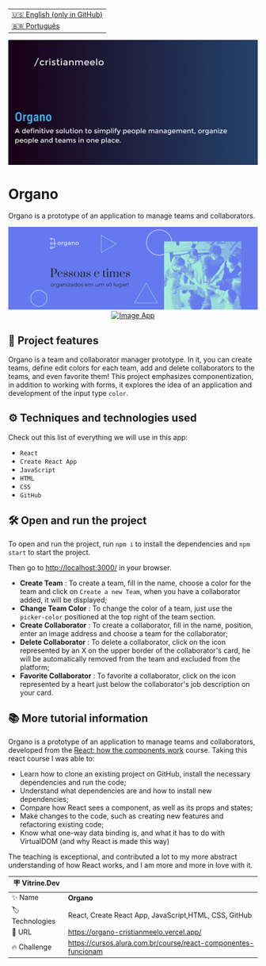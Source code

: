 <table align="right">
  <tr>
    <td>
      <a href="README-EN.md">🇺🇸 English (only in GitHub)</a>
    </td>
  </tr>
  <tr>
    <td>
      <a href="README.md">🇧🇷 Português</a>
    </td>
  </tr>
</table>

![](https://github.com/cristianmeelo/organo/blob/main/thumbnail-en.png?raw=true#vitrinedev)

# Organo

Organo is a prototype of an application to manage teams and collaborators.

<img src="screencapture.png" alt="Image App" >
<div align="center">
<a href="https://organo-cristianmeelo.vercel.app/">
  <img src="https://img.shields.io/badge/-check%20here-lightgrey"
  alt="Image App" >
</a>
</div>

## 🔨 Project features

Organo is a team and collaborator manager prototype. In it, you can create teams, define edit colors for each team, add and delete collaborators to the teams, and even favorite them! This project emphasizes componentization, in addition to working with forms, it explores the idea of ​​an application and development of the input type `color`.

## ⚙️ Techniques and technologies used

Check out this list of everything we will use in this app:

- `React`
- `Create React App`
- `JavaScript`
- `HTML`
- `CSS`
- `GitHub`

## 🛠️ Open and run the project

To open and run the project, run `npm i` to install the dependencies and `npm start` to start the project.

Then go to <a href="http://localhost:3000/">http://localhost:3000/</a> in your browser.

- **Create Team** : To create a team, fill in the name, choose a color for the team and click on `Create a new Team`, when you have a collaborator added, it will be displayed;
- **Change Team Color** : To change the color of a team, just use the `picker-color` positioned at the top right of the team section.
- **Create Collaborator** : To create a collaborator, fill in the name, position, enter an image address and choose a team for the collaborator;
- **Delete Collaborator** : To delete a collaborator, click on the icon represented by an X on the upper border of the collaborator's card, he will be automatically removed from the team and excluded from the platform;
- **Favorite Collaborator** : To favorite a collaborator, click on the icon represented by a heart just below the collaborator's job description on your card.

## 📚 More tutorial information

Organo is a prototype of an application to manage teams and collaborators, developed from the [React: how the components work](https://cursos.alura.com.br/course/react-componentes-funcionam) course. Taking this react course I was able to:

- Learn how to clone an existing project on GitHub, install the necessary dependencies and run the code;
- Understand what dependencies are and how to install new dependencies;
- Compare how React sees a component, as well as its props and states;
- Make changes to the code, such as creating new features and refactoring existing code;
- Know what one-way data binding is, and what it has to do with VirtualDOM (and why React is made this way)

The teaching is exceptional, and contributed a lot to my more abstract understanding of how React works, and I am more and more in love with it.

| :placard: Vitrine.Dev |                                                                |
| --------------------- | -------------------------------------------------------------- |
| :sparkles: Name       | **Organo**                                                     |
| :label: Technologies  | React, Create React App, JavaScript,HTML, CSS, GitHub          |
| :rocket: URL          | https://organo-cristianmeelo.vercel.app/                       |
| :fire: Challenge      | https://cursos.alura.com.br/course/react-componentes-funcionam |
